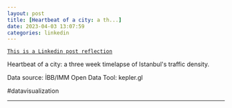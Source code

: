 ```yaml
---
layout: post
title: [Heartbeat of a city: a th...]
date: 2023-04-03 13:07:59
categories: linkedin
---
```


[`This is a Linkedin post reflection`](https://www.linkedin.com/feed/update/urn:li:activity:7048642289899835393)

Heartbeat of a city: a three week timelapse of Istanbul's traffic density.

Data source: İBB/IMM Open Data
Tool: kepler.gl

#datavisualization

<hr>
<div class="row mt-3">

</div>
